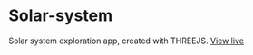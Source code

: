 # Solar-system
Solar system exploration app, created with THREEJS. 
[View live](https://solar-system-app-3d.netlify.app)
